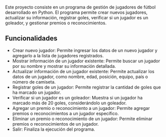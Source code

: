 
Este proyecto consiste en un programa de gestión de jugadores de fútbol desarrollado en Python. El programa permite crear nuevos jugadores, actualizar su información, registrar goles, verificar si un jugador es un goleador, y gestionar premios o reconocimientos.

## Funcionalidades

- Crear nuevo jugador: Permite ingresar los datos de un nuevo jugador y agregarlo a la lista de jugadores registrados.
- Mostrar información de un jugador existente: Permite buscar un jugador por su nombre y mostrar su información detallada.
- Actualizar información de un jugador existente: Permite actualizar los datos de un jugador, como nombre, edad, posición, equipo, país o número de camiseta.
- Registrar goles de un jugador: Permite registrar la cantidad de goles que ha marcado un jugador.
- Verificar si un jugador es un goleador: Muestra si un jugador ha marcado más de 20 goles, considerándolo un goleador.
- Agregar un premio o reconocimiento a un jugador: Permite agregar premios o reconocimientos a un jugador específico.
- Eliminar un premio o reconocimiento de un jugador: Permite eliminar premios o reconocimientos de un jugador.
- Salir: Finaliza la ejecución del programa.
